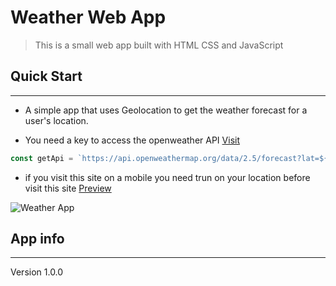 # Weather Web App
> This is a small web app built with HTML CSS and JavaScript
<!-- Ouick Start -->

## Quick Start
___

* A simple app that uses Geolocation to get the weather forecast for a user's location.

* You need a key to access the openweather API [Visit](https://openweathermap.org/api "Open Weather")

```javascript
const getApi = `https://api.openweathermap.org/data/2.5/forecast?lat=${lat}&lon=${long}&appid=YOUR_API_KEY`
```
* if you visit this site on a mobile you need trun on your location before visit this site [Preview](https://admiring-noether-b85ebf.netlify.com "Weather")

![Weather App](https://firebasestorage.googleapis.com/v0/b/test-5815a.appspot.com/o/Weather_web_app-removebg-preview.png?alt=media&token=76c573c8-7b22-410a-a397-9fd1c1268225)

## App info
---
Version 1.0.0
